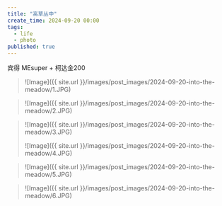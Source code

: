 ```yaml
---
title: "高草丛中"
create_time: 2024-09-20 00:00
tags:
  - life
  - photo
published: true
---
```

宾得 MEsuper + 柯达金200

> ![Image]({{ site.url }}/images/post_images/2024-09-20-into-the-meadow/1.JPG)

> ![Image]({{ site.url }}/images/post_images/2024-09-20-into-the-meadow/2.JPG)

> ![Image]({{ site.url }}/images/post_images/2024-09-20-into-the-meadow/3.JPG)
> 
> ![Image]({{ site.url }}/images/post_images/2024-09-20-into-the-meadow/4.JPG)

> ![Image]({{ site.url }}/images/post_images/2024-09-20-into-the-meadow/5.JPG)

> ![Image]({{ site.url }}/images/post_images/2024-09-20-into-the-meadow/6.JPG)
